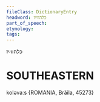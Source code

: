```yaml
---
fileClass: DictionaryEntry
headword: כּלהווײַז
part_of_speech: 
etymology: 
tags: 
---
```

כּלהווײַז

SOUTHEASTERN
==============

koləvaːs {ROMANIA, Brăila, 45273}
